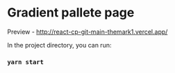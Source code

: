 # Gradient pallete page

Preview  - http://react-cp-git-main-themark1.vercel.app/


In the project directory, you can run:

### `yarn start`
